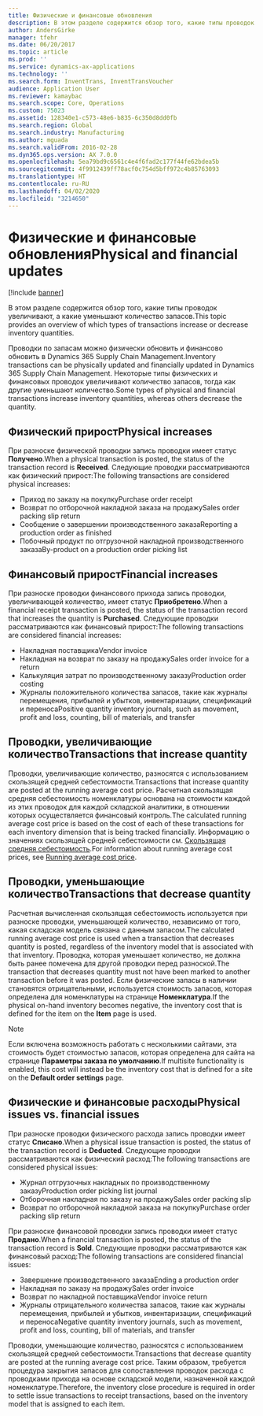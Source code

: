 ```yaml
---
title: Физические и финансовые обновления
description: В этом разделе содержится обзор того, какие типы проводок увеличивают, а какие уменьшают количество запасов.
author: AndersGirke
manager: tfehr
ms.date: 06/20/2017
ms.topic: article
ms.prod: ''
ms.service: dynamics-ax-applications
ms.technology: ''
ms.search.form: InventTrans, InventTransVoucher
audience: Application User
ms.reviewer: kamaybac
ms.search.scope: Core, Operations
ms.custom: 75023
ms.assetid: 128340e1-c573-48e6-b835-6c350d8dd0fb
ms.search.region: Global
ms.search.industry: Manufacturing
ms.author: mguada
ms.search.validFrom: 2016-02-28
ms.dyn365.ops.version: AX 7.0.0
ms.openlocfilehash: 5ea79bd9c6561c4e4f6fad2c177f44fe62bdea5b
ms.sourcegitcommit: 4f9912439ff78acf0c754d5bff972c4b85763093
ms.translationtype: HT
ms.contentlocale: ru-RU
ms.lasthandoff: 04/02/2020
ms.locfileid: "3214650"
---
```

# <a name="physical-and-financial-updates"></a><span data-ttu-id="b664a-103">Физические и финансовые обновления</span><span class="sxs-lookup"><span data-stu-id="b664a-103">Physical and financial updates</span></span>

[!include [banner](../includes/banner.md)]

<span data-ttu-id="b664a-104">В этом разделе содержится обзор того, какие типы проводок увеличивают, а какие уменьшают количество запасов.</span><span class="sxs-lookup"><span data-stu-id="b664a-104">This topic provides an overview of which types of transactions increase or decrease inventory quantities.</span></span> 

<span data-ttu-id="b664a-105">Проводки по запасам можно физически обновить и финансово обновить в Dynamics 365 Supply Chain Management.</span><span class="sxs-lookup"><span data-stu-id="b664a-105">Inventory transactions can be physically updated and financially updated in Dynamics 365 Supply Chain Management.</span></span> <span data-ttu-id="b664a-106">Некоторые типы физических и финансовых проводок увеличивают количество запасов, тогда как другие уменьшают количество.</span><span class="sxs-lookup"><span data-stu-id="b664a-106">Some types of physical and financial transactions increase inventory quantities, whereas others decrease the quantity.</span></span>

## <a name="physical-increases"></a><span data-ttu-id="b664a-107">Физический прирост</span><span class="sxs-lookup"><span data-stu-id="b664a-107">Physical increases</span></span>
<span data-ttu-id="b664a-108">При разноске физической проводки запись проводки имеет статус **Получено**.</span><span class="sxs-lookup"><span data-stu-id="b664a-108">When a physical transaction is posted, the status of the transaction record is **Received**.</span></span> <span data-ttu-id="b664a-109">Следующие проводки рассматриваются как физический прирост:</span><span class="sxs-lookup"><span data-stu-id="b664a-109">The following transactions are considered physical increases:</span></span>

-   <span data-ttu-id="b664a-110">Приход по заказу на покупку</span><span class="sxs-lookup"><span data-stu-id="b664a-110">Purchase order receipt</span></span>
-   <span data-ttu-id="b664a-111">Возврат по отборочной накладной заказа на продажу</span><span class="sxs-lookup"><span data-stu-id="b664a-111">Sales order packing slip return</span></span>
-   <span data-ttu-id="b664a-112">Сообщение о завершении производственного заказа</span><span class="sxs-lookup"><span data-stu-id="b664a-112">Reporting a production order as finished</span></span>
-   <span data-ttu-id="b664a-113">Побочный продукт по отгрузочной накладной производственного заказа</span><span class="sxs-lookup"><span data-stu-id="b664a-113">By-product on a production order picking list</span></span>

## <a name="financial-increases"></a><span data-ttu-id="b664a-114">Финансовый прирост</span><span class="sxs-lookup"><span data-stu-id="b664a-114">Financial increases</span></span>
<span data-ttu-id="b664a-115">При разноске проводки финансового прихода запись проводки, увеличивающей количество, имеет статус **Приобретено**.</span><span class="sxs-lookup"><span data-stu-id="b664a-115">When a financial receipt transaction is posted, the status of the transaction record that increases the quantity is **Purchased**.</span></span> <span data-ttu-id="b664a-116">Следующие проводки рассматриваются как финансовый прирост:</span><span class="sxs-lookup"><span data-stu-id="b664a-116">The following transactions are considered financial increases:</span></span>

-   <span data-ttu-id="b664a-117">Накладная поставщика</span><span class="sxs-lookup"><span data-stu-id="b664a-117">Vendor invoice</span></span>
-   <span data-ttu-id="b664a-118">Накладная на возврат по заказу на продажу</span><span class="sxs-lookup"><span data-stu-id="b664a-118">Sales order invoice for a return</span></span>
-   <span data-ttu-id="b664a-119">Калькуляция затрат по производственному заказу</span><span class="sxs-lookup"><span data-stu-id="b664a-119">Production order costing</span></span>
-   <span data-ttu-id="b664a-120">Журналы положительного количества запасов, такие как журналы перемещения, прибылей и убытков, инвентаризации, спецификаций и переноса</span><span class="sxs-lookup"><span data-stu-id="b664a-120">Positive quantity inventory journals, such as movement, profit and loss, counting, bill of materials, and transfer</span></span>

## <a name="transactions-that-increase-quantity"></a><span data-ttu-id="b664a-121">Проводки, увеличивающие количество</span><span class="sxs-lookup"><span data-stu-id="b664a-121">Transactions that increase quantity</span></span>
<span data-ttu-id="b664a-122">Проводки, увеличивающие количество, разносятся с использованием скользящей средней себестоимости.</span><span class="sxs-lookup"><span data-stu-id="b664a-122">Transactions that increase quantity are posted at the running average cost price.</span></span> <span data-ttu-id="b664a-123">Расчетная скользящая средняя себестоимость номенклатуры основана на стоимости каждой из этих проводок для каждой складской аналитики, в отношении которых осуществляется финансовый контроль.</span><span class="sxs-lookup"><span data-stu-id="b664a-123">The calculated running average cost price is based on the cost of each of these transactions for each inventory dimension that is being tracked financially.</span></span> <span data-ttu-id="b664a-124">Информацию о значениях скользящей средней себестоимости см. [Скользящая средняя себестоимость](running-average-cost-price.md).</span><span class="sxs-lookup"><span data-stu-id="b664a-124">For information about running average cost prices, see [Running average cost price](running-average-cost-price.md).</span></span>

## <a name="transactions-that-decrease-quantity"></a><span data-ttu-id="b664a-125">Проводки, уменьшающие количество</span><span class="sxs-lookup"><span data-stu-id="b664a-125">Transactions that decrease quantity</span></span>
<span data-ttu-id="b664a-126">Расчетная вычисленная скользящая себестоимость используется при разноске проводки, уменьшающей количество, независимо от того, какая складская модель связана с данным запасом.</span><span class="sxs-lookup"><span data-stu-id="b664a-126">The calculated running average cost price is used  when a transaction that decreases quantity is posted, regardless of the inventory model that is associated with that inventory.</span></span> <span data-ttu-id="b664a-127">Проводка, которая уменьшает количество, не должна быть ранее помечена для другой проводки перед разноской.</span><span class="sxs-lookup"><span data-stu-id="b664a-127">The transaction that decreases quantity must not have been marked to another transaction before it was posted.</span></span> <span data-ttu-id="b664a-128">Если физические запасы в наличии становятся отрицательными, используется стоимость запасов, которая определена для номенклатуры на странице **Номенклатура**.</span><span class="sxs-lookup"><span data-stu-id="b664a-128">If the physical on-hand inventory becomes negative, the inventory cost that is defined for the item on the **Item** page is used.</span></span> 

> [!NOTE]
> <span data-ttu-id="b664a-129">Если включена возможность работать с несколькими сайтами, эта стоимость будет стоимостью запасов, которая определена для сайта на странице **Параметры заказа по умолчанию**.</span><span class="sxs-lookup"><span data-stu-id="b664a-129">If multisite functionality is enabled, this cost will instead be the inventory cost that is defined for a site on the **Default order settings** page.</span></span>

## <a name="physical-issues-vs-financial-issues"></a><span data-ttu-id="b664a-130">Физические и финансовые расходы</span><span class="sxs-lookup"><span data-stu-id="b664a-130">Physical issues vs. financial issues</span></span>
<span data-ttu-id="b664a-131">При разноске проводки физического расхода запись проводки имеет статус **Списано**.</span><span class="sxs-lookup"><span data-stu-id="b664a-131">When a physical issue transaction is posted, the status of the transaction record is **Deducted**.</span></span> <span data-ttu-id="b664a-132">Следующие проводки рассматриваются как физический расход:</span><span class="sxs-lookup"><span data-stu-id="b664a-132">The following transactions are considered physical issues:</span></span>

-   <span data-ttu-id="b664a-133">Журнал отгрузочных накладных по производственному заказу</span><span class="sxs-lookup"><span data-stu-id="b664a-133">Production order picking list journal</span></span>
-   <span data-ttu-id="b664a-134">Отборочная накладная по заказу на продажу</span><span class="sxs-lookup"><span data-stu-id="b664a-134">Sales order packing slip</span></span>
-   <span data-ttu-id="b664a-135">Возврат по отборочной накладной заказа на покупку</span><span class="sxs-lookup"><span data-stu-id="b664a-135">Purchase order packing slip return</span></span>

<span data-ttu-id="b664a-136">При разноске финансовой проводки запись проводки имеет статус **Продано**.</span><span class="sxs-lookup"><span data-stu-id="b664a-136">When a financial transaction is posted, the status of the transaction record is **Sold**.</span></span> <span data-ttu-id="b664a-137">Следующие проводки рассматриваются как финансовый расход:</span><span class="sxs-lookup"><span data-stu-id="b664a-137">The following transactions are considered financial issues:</span></span>

-   <span data-ttu-id="b664a-138">Завершение производственного заказа</span><span class="sxs-lookup"><span data-stu-id="b664a-138">Ending a production order</span></span>
-   <span data-ttu-id="b664a-139">Накладная по заказу на продажу</span><span class="sxs-lookup"><span data-stu-id="b664a-139">Sales order invoice</span></span>
-   <span data-ttu-id="b664a-140">Возврат по накладной поставщика</span><span class="sxs-lookup"><span data-stu-id="b664a-140">Vendor invoice return</span></span>
-   <span data-ttu-id="b664a-141">Журналы отрицательного количества запасов, такие как журналы перемещения, прибылей и убытков, инвентаризации, спецификаций и переноса</span><span class="sxs-lookup"><span data-stu-id="b664a-141">Negative quantity inventory journals, such as movement, profit and loss, counting, bill of materials, and transfer</span></span>

<span data-ttu-id="b664a-142">Проводки, уменьшающие количество, разносятся с использованием скользящей средней себестоимости.</span><span class="sxs-lookup"><span data-stu-id="b664a-142">Transactions that decrease quantity are posted at the running average cost price.</span></span> <span data-ttu-id="b664a-143">Таким образом, требуется процедура закрытия запасов для сопоставления проводок расхода с проводками прихода на основе складской модели, назначенной каждой номенклатуре.</span><span class="sxs-lookup"><span data-stu-id="b664a-143">Therefore, the inventory close procedure is required in order to settle issue transactions to receipt transactions, based on the inventory model that is assigned to each item.</span></span>
